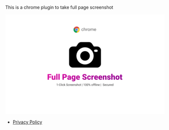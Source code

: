 This is a chrome plugin to take full page screenshot

![screenshot](images/cover.png 'Screenshot')

- [Privacy Policy](privacy-policy.md)
